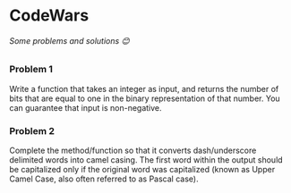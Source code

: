 # CodeWars
###### Some problems and solutions 😊


### Problem 1

Write a function that takes an integer as input, and returns the number of bits that are equal to one in the binary representation of that number. You can guarantee that input is non-negative.

### Problem 2

Complete the method/function so that it converts dash/underscore delimited words into camel casing. The first word within the output should be capitalized only if the original word was capitalized (known as Upper Camel Case, also often referred to as Pascal case).
